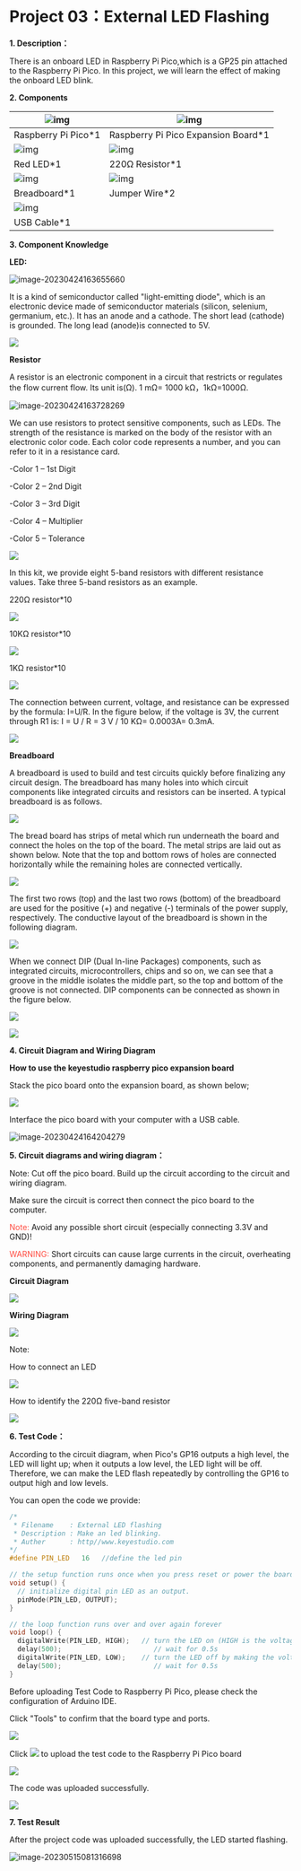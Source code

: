 # Project 03：External LED Flashing 

**1. Description：**

There is an onboard LED in Raspberry Pi Pico,which is a GP25 pin attached to the Raspberry Pi Pico. In this project, we will learn the effect of making the onboard LED blink.

**2. Components**

| ![img](media/wps1.png) | ![img](media/wps2.jpg)              |
| ---------------------- | ----------------------------------- |
| Raspberry Pi Pico*1    | Raspberry Pi Pico Expansion Board*1 |
| ![img](media/wps5.jpg) | ![img](media/wps6.jpg)              |
| Red LED*1              | 220Ω Resistor*1                     |
| ![img](media/wps7.jpg) | ![img](media/wps8.jpg)              |
| Breadboard*1           | Jumper Wire*2                       |
| ![img](media/wps9.jpg) |                                     |
| USB Cable*1            |                                     |



**3. Component Knowledge**

**LED:**

![image-20230424163655660](media/image-20230424163655660.png)

It is a kind of semiconductor called "light-emitting diode", which is an electronic device made of semiconductor materials (silicon, selenium, germanium, etc.). It has an anode and a cathode. The short lead (cathode) is grounded. The long lead (anode)is connected to 5V.

![](../media/f70404aa49540fd7aecae944c7c01f83.jpeg)

**Resistor**

A resistor is an electronic component in a circuit that restricts or regulates the flow current flow. Its unit is(Ω). 1 mΩ= 1000 kΩ，1kΩ=1000Ω.

![image-20230424163728269](media/image-20230424163728269.png)

We can use resistors to protect sensitive components, such as LEDs. The strength of the resistance is marked on the body of the resistor with an electronic color code. Each color code represents a number, and you can refer to it in a resistance card.

\-Color 1 – 1st Digit

\-Color 2 – 2nd Digit

\-Color 3 – 3rd Digit

\-Color 4 – Multiplier

\-Color 5 – Tolerance

![](../media/c3df005312cd9f6d4cdae6abf3cddb83.png)

In this kit, we provide eight 5-band resistors with different resistance values. Take three 5-band resistors as an example.

220Ω resistor\*10

![](../media/55c0199544e9819328f6d5778f10d7d0.png)

10KΩ resistor\*10

![](../media/246cf3885dc837c458a28123885c9f7b.png)

1KΩ resistor\*10

![](../media/19f5dfc51adfd79b04c3b164529767ed.png)

The connection between current, voltage, and resistance can be expressed by the formula: I=U/R. In the figure below, if the voltage is 3V, the current through R1 is: I = U / R = 3 V / 10 KΩ= 0.0003A= 0.3mA.

![](../media/b3eec552e4dfad361833730698621776.png)

**Breadboard**

A breadboard is used to build and test circuits quickly before finalizing any circuit design. The breadboard has many holes into which circuit components like integrated circuits and resistors can be inserted. A typical breadboard is as follows.

![](../media/612c1381811b2d780d5f6ed6a7ec3701.png)

The bread board has strips of metal which run underneath the board and connect the holes on the top of the board. The metal strips are laid out as shown below. Note that the top and bottom rows of holes are connected horizontally while the remaining holes are connected vertically.

![](../media/b45e70b961537035c85878b73d371725.png)

The first two rows (top) and the last two rows (bottom) of the breadboard are used for the positive (+) and negative (-) terminals of the power supply, respectively. The conductive layout of the breadboard is shown in the following diagram.

![](../media/d5478bd5eac558252cbc235479d979eb.png)

When we connect DIP (Dual In-line Packages) components, such as integrated circuits, microcontrollers, chips and so on, we can see that a groove in the middle isolates the middle part, so the top and bottom of the groove is not connected. DIP components can be connected as shown in the figure below.

![](../media/50caf14e911c4244779e99445c658db6.png)

![](../media/9b66ae2199e77fbc99b7b278dac0b567.png)

**4. Circuit Diagram and Wiring Diagram**

**How to use the keyestudio raspberry pico expansion board**

Stack the pico board onto the expansion board, as shown below;

![](../media/fae969ca3b1a4592a83a4e05f5795a5b.png)

Interface the pico board with your computer with a USB cable.

![image-20230424164204279](media/image-20230424164204279.png)



**5. Circuit diagrams and wiring diagram：**

Note: Cut off the pico board. Build up the circuit according to the circuit and wiring diagram.

Make sure the circuit is correct then connect the pico board to the computer.

<span style="color: rgb(255, 76, 65);">Note:</span> Avoid any possible short circuit (especially connecting 3.3V and GND)!

<span style="color: rgb(255, 76, 65);">WARNING:</span> Short circuits can cause large currents in the circuit, overheating components, and permanently damaging hardware.

**Circuit Diagram**

![](../media/cb069d7553d861e3293d8bdbe85bbd05.png)

**Wiring Diagram**

![](../media/898285da10fa9b39e52a02bc68758d27.png)


Note:

How to connect an LED

![](../media/42ff6f405dfa128593827de5aa03e94b.png)

How to identify the 220Ω five-band resistor

![](../media/55c0199544e9819328f6d5778f10d7d0.png)

**6. Test Code：**

According to the circuit diagram, when Pico's GP16 outputs a high level, the LED will light up; when it outputs a low level, the LED light will be off. Therefore, we can make the LED flash repeatedly by controlling the GP16 to output high and low levels.

You can open the code we provide:


```c
/*
 * Filename    : External LED flashing
 * Description : Make an led blinking.
 * Auther      : http//www.keyestudio.com
*/
#define PIN_LED   16   //define the led pin

// the setup function runs once when you press reset or power the board
void setup() {
  // initialize digital pin LED as an output.
  pinMode(PIN_LED, OUTPUT);
}

// the loop function runs over and over again forever
void loop() {
  digitalWrite(PIN_LED, HIGH);   // turn the LED on (HIGH is the voltage level)
  delay(500);                       // wait for 0.5s
  digitalWrite(PIN_LED, LOW);    // turn the LED off by making the voltage LOW
  delay(500);                       // wait for 0.5s
}
```


Before uploading Test Code to Raspberry Pi Pico, please check the configuration of Arduino IDE.

Click "Tools" to confirm that the board type and ports.

![](../media/d2dc892e6f83a37b57b02a9f05f7fc8a.png)

Click ![](../media/b0d41283bf5ae66d2d5ab45db15331ba.png) to upload the test code to the Raspberry Pi Pico board

![](../media/360c315c0d80aefa994add635bd31561.png)

The code was uploaded successfully.

![](../media/253f1992ddf73ca401dde1797fcfcfca.png)

**7. Test Result**

After the project code was uploaded successfully, the LED started flashing.

![image-20230515081316698](media/image-20230515081316698.png)
